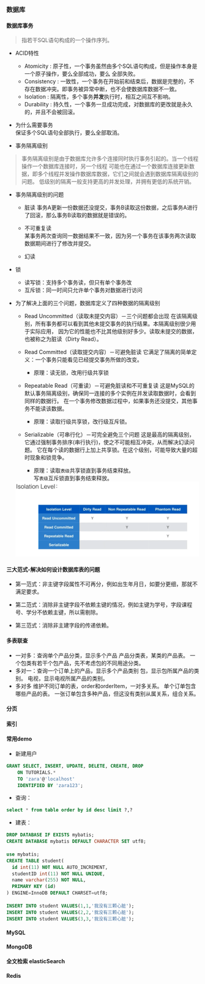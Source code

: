 

### 数据库

#### 数据库事务
> 指若干SQL语句构成的一个操作序列。
- ACID特性
  - Atomicity   : 原子性，一个事务虽然由多个SQL语句构成，但是操作本身是一个原子操作，要么全部成功，要么
    全部失败。
  - Consistency : 一致性，一个事务在开始前和结束后，数据是完整的，不存在数据冲突。即事务被异常中断，也不会使数据库数据不一致。
  - Isolation   : 隔离性，多个事务**并发**执行时，相互之间互不影响。
  - Durability  : 持久性，一个事务一旦成功完成，对数据库的更改就是永久的，并且不会被回滚。
  
- 为什么需要事务  
  保证多个SQL语句全部执行，要么全部取消。

- 事务隔离级别
> 事务隔离级别是由于数据库允许多个连接同时执行事务引起的。当一个线程操作一个数据库连接时，另一个线程
  可能也在通过一个数据库连接更新数据，即多个线程并发操作数据库数据，它们之间就会遇到数据库隔离级别的问题。
  低级别的隔离一般支持更高的并发处理，并拥有更低的系统开销。

- 事务隔离级别的问题
  - 脏读
    事务A更新一份数据还没提交，事务B读取这份数据，之后事务A进行了回滚，那么事务B读取的数据就是错误的。

  - 不可重复读  
    某事务两次查询同一数据结果不一致，因为另一个事务在该事务两次读取数据期间进行了修改并提交。

  - 幻读

- 锁
  - 读写锁：支持多个事务读，但只有单个事务改
  - 互斥锁：同一时间只允许单个事务对数据进行访问

- 为了解决上面的三个问题，数据库定义了四种数据的隔离级别
  
  - Read Uncommitted（读取未提交内容）－三个问题都会出现
    在该隔离级别，所有事务都可以看到其他未提交事务的执行结果。本隔离级别很少用于实际应用，
    因为它的性能也不比其他级别好多少。读取未提交的数据，也被称之为脏读（Dirty Read）。

  - Read Committed（读取提交内容）－可避免脏读
    它满足了隔离的简单定义：一个事务只能看见已经提交事务所做的改变。
    - 原理：读无锁，改用行级共享锁

  - Repeatable Read（可重读）－可避免脏读和不可重复读
    这是MySQL的默认事务隔离级别，确保同一连接的多个实例在并发读取数据时，会看到同样的数据行。
    在一个事务修改数据过程中，如果事务还没提交，其他事务不能读该数据。
    - 原理：读取行级共享锁，改行级互斥锁。

  - Serializable（可串行化）－可完全避免三个问题
    这是最高的隔离级别，它通过强制事务排序(串行执行)，使之不可能相互冲突，从而解决幻读问题。
    它在每个读的数据行上加上共享锁。在这个级别，可能导致大量的超时现象和锁竞争。
    - 原理：读取`表级`共享锁直到事务结束释放。  
            写`表级`互斥锁直到事务结束释放。
            

  <img src=../0.Resources/database-isolationlevel.png>


#### 三大范式-解决如何设计数据库表的问题
- 第一范式：非主键字段属性不可再分，例如出生年月日，如要分更细，那就不满足要求。

- 第二范式：消除非主键字段不依赖主键的情况，例如主键为学号，字段课程号、学分不依赖主键，所以需剔除。
  
- 第三范式：消除非主建字段的传递依赖。



#### 多表联查
  - 一对多：查询单个产品分类，显示多个产品
    产品分类表，某类的产品表。
    一个包类有若干个包产品，先不考虑包的不同用途分类。
  - 多对一：查询一个订单上的产品，显示多个产品类别
    包，显示包所属产品的类别。
    电视，显示电视所属产品的类别。
  - 多对多
    维护不同订单的表，order和orderItem，一对多关系。
    单个订单包含哪些产品的表。
    一张订单包含多种产品，但这没有类别从属关系，组合关系。


#### 分页


#### 索引


#### 常用demo

  - 新建用户  
  ```sql
  GRANT SELECT, INSERT, UPDATE, DELETE, CREATE, DROP
      ON TUTORIALS.*
      TO 'zara'@'localhost'
      IDENTIFIED BY 'zara123';
  ```

  - 查询：
  ```sql
  select * from table order by id desc limit ?,?
  ```

  - 建表：

  ```sql
  DROP DATABASE IF EXISTS mybatis;
  CREATE DATABASE mybatis DEFAULT CHARACTER SET utf8;

  use mybatis;
  CREATE TABLE student(
    id int(11) NOT NULL AUTO_INCREMENT,
    studentID int(11) NOT NULL UNIQUE,
    name varchar(255) NOT NULL,
    PRIMARY KEY (id)
  ) ENGINE=InnoDB DEFAULT CHARSET=utf8;

  INSERT INTO student VALUES(1,1,'我没有三颗心脏');
  INSERT INTO student VALUES(2,2,'我没有三颗心脏');
  INSERT INTO student VALUES(3,3,'我没有三颗心脏');

  ```


#### MySQL


#### MongoDB


#### 全文检索 elasticSearch


#### Redis
